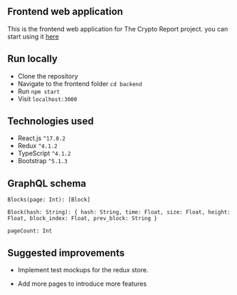 ## Frontend web application

This is the frontend web application for The Crypto Report project. you can start using it [here](https://th-crypto-report.vercel.app/)

## Run locally

- Clone the repository
- Navigate to the frontend folder `cd backend`
- Run `npm start`
- Visit `localhost:3000`

## Technologies used

- React.js `^17.0.2`
- Redux `^4.1.2`
- TypeScript `^4.1.2`
- Bootstrap `^5.1.3`

## GraphQL schema

`Blocks(page: Int): [Block]`

`Block(hash: String): { hash: String, time: Float, size: Float, height: Float, block_index: Float, prev_block: String }`

`pageCount: Int`

## Suggested improvements

- Implement test mockups for the redux store.

- Add more pages to introduce more features
